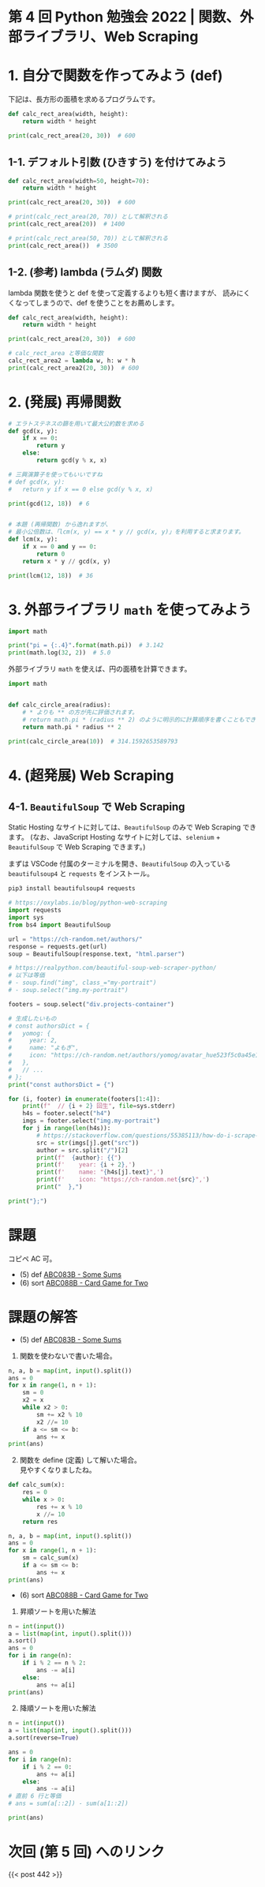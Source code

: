 # 第 4 回 Python 勉強会 2022 | 関数、外部ライブラリ、Web Scraping

# 1. 自分で関数を作ってみよう (def)

下記は、長方形の面積を求めるプログラムです。

```py
def calc_rect_area(width, height):
    return width * height

print(calc_rect_area(20, 30))  # 600
```

## 1-1. デフォルト引数 (ひきすう) を付けてみよう

```py
def calc_rect_area(width=50, height=70):
    return width * height

print(calc_rect_area(20, 30))  # 600

# print(calc_rect_area(20, 70)) として解釈される
print(calc_rect_area(20))  # 1400

# print(calc_rect_area(50, 70)) として解釈される
print(calc_rect_area())  # 3500
```

## 1-2. (参考) lambda (ラムダ) 関数

lambda 関数を使うと def を使って定義するよりも短く書けますが、
読みにくくなってしまうので、def を使うことをお薦めします。

```py
def calc_rect_area(width, height):
    return width * height

print(calc_rect_area(20, 30))  # 600

# calc_rect_area と等価な関数
calc_rect_area2 = lambda w, h: w * h
print(calc_rect_area2(20, 30))  # 600
```

# 2. (発展) 再帰関数

```py
# エラトステネスの篩を用いて最大公約数を求める
def gcd(x, y):
    if x == 0:
        return y
    else:
        return gcd(y % x, x)

# 三興演算子を使ってもいいですね
# def gcd(x, y):
#   return y if x == 0 else gcd(y % x, x)

print(gcd(12, 18))  # 6


# 本題 (再帰関数) から逸れますが、
# 最小公倍数は、「lcm(x, y) == x * y // gcd(x, y)」を利用すると求まります。
def lcm(x, y):
    if x == 0 and y == 0:
        return 0
    return x * y // gcd(x, y)

print(lcm(12, 18))  # 36
```

# 3. 外部ライブラリ `math` を使ってみよう

```py
import math

print("pi = {:.4}".format(math.pi))  # 3.142
print(math.log(32, 2))  # 5.0
```

外部ライブラリ `math` を使えば、円の面積を計算できます。

```py
import math


def calc_circle_area(radius):
    # * よりも ** の方が先に評価されます。
    # return math.pi * (radius ** 2) のように明示的に計算順序を書くこともできます。
    return math.pi * radius ** 2

print(calc_circle_area(10))  # 314.1592653589793
```

# 4. (超発展) Web Scraping

## 4-1. `BeautifulSoup` で Web Scraping

Static Hosting なサイトに対しては、`BeautifulSoup` のみで Web Scraping できます。
(なお、JavaScript Hosting なサイトに対しては、`selenium` + `BeautifulSoup` で Web Scraping できます。)

まずは VSCode 付属のターミナルを開き、`BeautifulSoup` の入っている `beautifulsoup4` と `requests` をインストール。

```sh
pip3 install beautifulsoup4 requests
```

```py
# https://oxylabs.io/blog/python-web-scraping
import requests
import sys
from bs4 import BeautifulSoup

url = "https://ch-random.net/authors/"
response = requests.get(url)
soup = BeautifulSoup(response.text, "html.parser")

# https://realpython.com/beautiful-soup-web-scraper-python/
# 以下は等価
# - soup.find("img", class_="my-portrait")
# - soup.select("img.my-portrait")

footers = soup.select("div.projects-container")

# 生成したいもの
# const authorsDict = {
#   yomog: {
#     year: 2,
#     name: "よもぎ",
#     icon: "https://ch-random.net/authors/yomog/avatar_hue523f5c0a45e10cf0e33f8e085b52548_162276_250x250_fill_lanczos_center_2.png",
#   },
#   // ...
# };
print("const authorsDict = {")

for (i, footer) in enumerate(footers[1:4]):
    print(f"  // {i + 2} 回生", file=sys.stderr)
    h4s = footer.select("h4")
    imgs = footer.select("img.my-portrait")
    for j in range(len(h4s)):
        # https://stackoverflow.com/questions/55385113/how-do-i-scrape-image-src-in-beautifulsoup
        src = str(imgs[j].get("src"))
        author = src.split("/")[2]
        print(f"  {author}: {{")
        print(f'    year: {i + 2},')
        print(f'    name: "{h4s[j].text}",')
        print(f'    icon: "https://ch-random.net{src}",')
        print("  },")

print("};")
```

# 課題

コピペ AC 可。

- (5) def [ABC083B - Some Sums](https://atcoder.jp/contests/abs/tasks/abc083_b)
- (6) sort [ABC088B - Card Game for Two](https://atcoder.jp/contests/abs/tasks/abc088_b)

# 課題の解答

- (5) def [ABC083B - Some Sums](https://atcoder.jp/contests/abs/tasks/abc083_b)

1. 関数を使わないで書いた場合。

```py
n, a, b = map(int, input().split())
ans = 0
for x in range(1, n + 1):
    sm = 0
    x2 = x
    while x2 > 0:
        sm += x2 % 10
        x2 //= 10
    if a <= sm <= b:
        ans += x
print(ans)
```

2. 関数を define (定義) して解いた場合。  
   見やすくなりましたね。

```py
def calc_sum(x):
    res = 0
    while x > 0:
        res += x % 10
        x //= 10
    return res

n, a, b = map(int, input().split())
ans = 0
for x in range(1, n + 1):
    sm = calc_sum(x)
    if a <= sm <= b:
        ans += x
print(ans)
```

- (6) sort [ABC088B - Card Game for Two](https://atcoder.jp/contests/abs/tasks/abc088_b)

1. 昇順ソートを用いた解法

```py
n = int(input())
a = list(map(int, input().split()))
a.sort()
ans = 0
for i in range(n):
    if i % 2 == n % 2:
        ans -= a[i]
    else:
        ans += a[i]
print(ans)
```

2. 降順ソートを用いた解法

```py
n = int(input())
a = list(map(int, input().split()))
a.sort(reverse=True)

ans = 0
for i in range(n):
    if i % 2 == 0:
        ans += a[i]
    else:
        ans -= a[i]
# 直前 6 行と等価
# ans = sum(a[::2]) - sum(a[1::2])

print(ans)
```

# 次回 (第 5 回) へのリンク

{{< post 442 >}}
